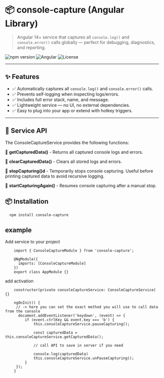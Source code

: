 # 📦 console-capture (Angular Library)

> Angular 14+ service that captures all `console.log()` and `console.error()` calls globally — perfect for debugging, diagnostics, and reporting.

![npm version](https://img.shields.io/npm/v/console-capture)
![Angular](https://img.shields.io/badge/angular-14+-dd0031)
![License](https://img.shields.io/npm/l/console-capture)

---

## ✨ Features

- ✅ Automatically captures all `console.log()` and `console.error()` calls.
- ✅ Prevents self-logging when inspecting logs/errors.
- ✅ Includes full error stack, name, and message.
- ✅ Lightweight service — no UI, no external dependencies.
- ✅ Easy to plug into your app or extend with hotkey triggers.

---

## 🧠 Service API
The ConsoleCaptureService provides the following functions:

🔹 **getCapturedData()** - 
Returns all captured console logs and errors.

🔹 **clearCapturedData()** - 
Clears all stored logs and errors.

🔹 **stopCapturing()d** - 
Temporarily stops console capturing.
Useful before printing captured data to avoid recursive logging.

🔹 **startCapturingAgain()** - 
Resumes console capturing after a manual stop.


## 📦 Installation

      npm install console-capture


## example

Add service to your project

        import { ConsoleCaptureModule } from 'console-capture';
        
        @NgModule({
          imports: [ConsoleCaptureModule]
        })
        export class AppModule {}

add activation
      
        constructor(private consoleCaptureService: ConsoleCaptureService){}
      
        ngOnInit() {
         // -> here you can set the exact method you will use to call data from the console
          document.addEventListener('keydown', (event) => {
             if (event.ctrlKey && event.key === 'b') { 
                 this.consoleCaptureService.pauseCapturing();
      
                 const capturedData = this.consoleCaptureService.getCapturedData();
                 
                 // call API to save in server if you need
                 
                 console.log(capturedData)
                 this.consoleCaptureService.unPauseCapturing();
             }
         });
        }

